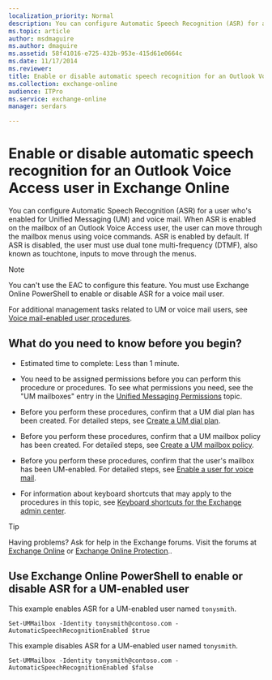```yaml
---
localization_priority: Normal
description: You can configure Automatic Speech Recognition (ASR) for a user who's enabled for Unified Messaging (UM) and voice mail. When ASR is enabled on the mailbox of an Outlook Voice Access user, the user can move through the mailbox menus using voice commands. ASR is enabled by default. If ASR is disabled, the user must use dual tone multi-frequency (DTMF), also known as touchtone, inputs to move through the menus.
ms.topic: article
author: msdmaguire
ms.author: dmaguire
ms.assetid: 58f41016-e725-432b-953e-415d61e0664c
ms.date: 11/17/2014
ms.reviewer: 
title: Enable or disable automatic speech recognition for an Outlook Voice Access user in Exchange Online
ms.collection: exchange-online
audience: ITPro
ms.service: exchange-online
manager: serdars

---
```


# Enable or disable automatic speech recognition for an Outlook Voice Access user in Exchange Online

You can configure Automatic Speech Recognition (ASR) for a user who's enabled for Unified Messaging (UM) and voice mail. When ASR is enabled on the mailbox of an Outlook Voice Access user, the user can move through the mailbox menus using voice commands. ASR is enabled by default. If ASR is disabled, the user must use dual tone multi-frequency (DTMF), also known as touchtone, inputs to move through the menus.

> [!NOTE]
> You can't use the EAC to configure this feature. You must use Exchange Online PowerShell to enable or disable ASR for a voice mail user.

For additional management tasks related to UM or voice mail users, see [Voice mail-enabled user procedures](../../voice-mail-unified-messaging/set-up-voice-mail/voice-mail-enabled-user-procedures.md).

## What do you need to know before you begin?

- Estimated time to complete: Less than 1 minute.

- You need to be assigned permissions before you can perform this procedure or procedures. To see what permissions you need, see the "UM mailboxes" entry in the [Unified Messaging Permissions](https://technet.microsoft.com/library/d326c3bc-8f33-434a-bf02-a83cc26a5498.aspx) topic.

- Before you perform these procedures, confirm that a UM dial plan has been created. For detailed steps, see [Create a UM dial plan](../../voice-mail-unified-messaging/connect-voice-mail-system/create-um-dial-plan.md).

- Before you perform these procedures, confirm that a UM mailbox policy has been created. For detailed steps, see [Create a UM mailbox policy](../../voice-mail-unified-messaging/set-up-voice-mail/create-um-mailbox-policy.md).

- Before you perform these procedures, confirm that the user's mailbox has been UM-enabled. For detailed steps, see [Enable a user for voice mail](../../voice-mail-unified-messaging/set-up-voice-mail/enable-a-user-for-voice-mail.md).

- For information about keyboard shortcuts that may apply to the procedures in this topic, see [Keyboard shortcuts for the Exchange admin center](../../accessibility/keyboard-shortcuts-in-admin-center.md).

> [!TIP]
> Having problems? Ask for help in the Exchange forums. Visit the forums at [Exchange Online](https://go.microsoft.com/fwlink/p/?linkId=267542) or [Exchange Online Protection](https://go.microsoft.com/fwlink/p/?linkId=285351)..

## Use Exchange Online PowerShell to enable or disable ASR for a UM-enabled user

This example enables ASR for a UM-enabled user named `tonysmith`.

```
Set-UMMailbox -Identity tonysmith@contoso.com -AutomaticSpeechRecognitionEnabled $true
```

This example disables ASR for a UM-enabled user named `tonysmith`.

```
Set-UMMailbox -Identity tonysmith@contoso.com -AutomaticSpeechRecognitionEnabled $false
```
